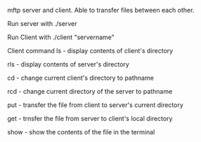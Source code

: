 mftp server and client. Able to transfer files between each other. 

Run server with
./server 

Run Client with 
./client "servername"

Client command
ls - display contents of client's directory 

rls - display contents of server's directory 

cd <pathname> - change current client's directory to pathname
  
rcd <pathname> - change current directory of the server to pathname
  
put <filename> - transfer the file from client to server's current directory
  
get <filename> - trnsfer the file from server to client's local directory
  
show <filenmae> - show the contents of the file in the terminal
